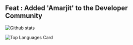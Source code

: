 ## Feat : Added 'Amarjit' to the Developer Community

<!--
**Amarjit-Madhumalararungeethayan/Amarjit-Madhumalararungeethayan** is a ✨ _special_ ✨ repository because its `README.md` (this file) appears on your GitHub profile.

Here are some ideas to get you started:

- 🔭 I’m currently working on ...
- 🌱 I’m currently learning ...
- 👯 I’m looking to collaborate on ...
- 🤔 I’m looking for help with ...
- 💬 Ask me about ...
- 📫 How to reach me: ...
- 😄 Pronouns: ...
- ⚡ Fun fact: ...
-->

![Github stats](https://github-readme-stats.vercel.app/api?username=Amarjit-Madhumalararungeethayan&theme=highcontrast&show_icons=true&count_private=true)

![Top Languages Card](https://github-readme-stats.vercel.app/api/top-langs/?username=Amarjit-Madhumalararungeethayan)
